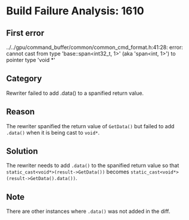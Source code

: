# Build Failure Analysis: 1610

## First error

../../gpu/command_buffer/common/common_cmd_format.h:41:28: error: cannot cast from type 'base::span<int32_t, 1>' (aka 'span<int, 1>') to pointer type 'void *'

## Category
Rewriter failed to add .data() to a spanified return value.

## Reason
The rewriter spanified the return value of `GetData()` but failed to add `.data()` when it is being cast to `void*`.

## Solution
The rewriter needs to add `.data()` to the spanified return value so that `static_cast<void*>(result->GetData())` becomes `static_cast<void*>(result->GetData().data())`.

## Note
There are other instances where `.data()` was not added in the diff.
